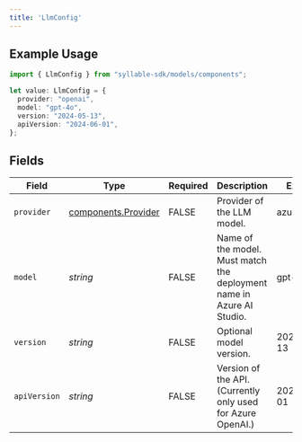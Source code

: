 ```yaml
---
title: 'LlmConfig'
---
```


## Example Usage

```typescript
import { LlmConfig } from "syllable-sdk/models/components";

let value: LlmConfig = {
  provider: "openai",
  model: "gpt-4o",
  version: "2024-05-13",
  apiVersion: "2024-06-01",
};
```

## Fields

| Field                                                                 | Type                                                                  | Required                                                              | Description                                                           | Example                                                               |
| --------------------------------------------------------------------- | --------------------------------------------------------------------- | --------------------------------------------------------------------- | --------------------------------------------------------------------- | --------------------------------------------------------------------- |
| `provider`                                                            | [components.Provider](/sdk-docs/models/components/provider)            | FALSE                                                    | Provider of the LLM model.                                            | azure_openai                                                          |
| `model`                                                               | *string*                                                              | FALSE                                                    | Name of the model. Must match the deployment name in Azure AI Studio. | gpt-4o                                                                |
| `version`                                                             | *string*                                                              | FALSE                                                    | Optional model version.                                               | 2024-05-13                                                            |
| `apiVersion`                                                          | *string*                                                              | FALSE                                                    | Version of the API. (Currently only used for Azure OpenAI.)           | 2024-06-01                                                            |